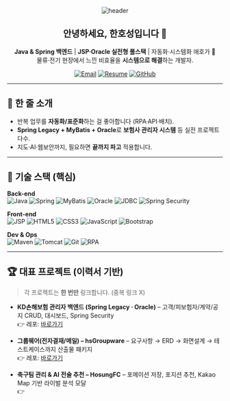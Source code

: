<!-- ──────────────────────────────────────────────────────────────
  🔧 프로필 변수 (여기만 바꾸면 됩니다)
  USERNAME: ghtjdgg-hh (그대로 사용)
  EMAIL: 연락 이메일
  RESUME_URL: 이력서(노션/구글드라이브/PDF) 링크
  ✔ 프로젝트 레포가 없다면 일단 비워두고 나중에 채워도 OK
──────────────────────────────────────────────────────────────── -->
<!-- USERNAME=ghtjdgg-hh -->
<!-- EMAIL=you@example.com -->
<!-- RESUME_URL=https://your-resume-link -->
<!-- REPO_INSURANCE=https://github.com/ghtjdgg-hh/kd-insurance-admin -->
<!-- REPO_GROUPWARE=https://github.com/ghtjdgg-hh/hsGroupware -->
<!-- REPO_SOCCER=https://github.com/ghtjdgg-hh/hosungfc -->
<!-- REPO_BIKE=https://github.com/ghtjdgg-hh/ddareungi-clone -->
<!-- REPO_NASA=https://github.com/ghtjdgg-hh/nasa-space-app -->

<!-- 헤더 배너 -->
<p align="center">
  <img src="https://capsule-render.vercel.app/api?type=waving&color=0:2D4470,100:00C896&height=220&section=header&text=Han%20Hosung&fontSize=44&fontColor=ffffff&animation=twinkling" alt="header" />
</p>

<h2 align="center">안녕하세요, 한호성입니다 👋</h2>
<p align="center">
  <b>Java & Spring 백엔드</b> | <b>JSP·Oracle 실전형 풀스택</b> | 자동화·시스템화 애호가 🤖<br/>
  물류·전기 현장에서 느낀 비효율을 <b>시스템으로 해결</b>하는 개발자.
</p>

<p align="center">
  <a href="mailto:EMAIL"><img alt="Email" src="https://img.shields.io/badge/Email-Contact-2D4470?style=for-the-badge"/></a>
  <a href="RESUME_URL"><img alt="Resume" src="https://img.shields.io/badge/Resume-View-00C896?style=for-the-badge"/></a>
  <a href="https://github.com/USERNAME"><img alt="GitHub" src="https://img.shields.io/badge/GitHub-@USERNAME-181717?style=for-the-badge&logo=github&logoColor=white"/></a>
</p>

---

## 🚀 한 줄 소개
- 반복 업무를 **자동화/표준화**하는 걸 좋아합니다 (RPA·API·배치).
- **Spring Legacy + MyBatis + Oracle**로 **보험사 관리자 시스템** 등 실전 프로젝트 다수.
- 지도·AI·웹보안까지, 필요하면 **끝까지 파고** 적용합니다.

---

## 🧰 기술 스택 (핵심)
**Back-end**  
![Java](https://img.shields.io/badge/Java-17+-red) ![Spring](https://img.shields.io/badge/Spring-Legacy%20%7C%20MVC-brightgreen) ![MyBatis](https://img.shields.io/badge/MyBatis-Mapper-orange) ![Oracle](https://img.shields.io/badge/Oracle-DB-red) ![JDBC](https://img.shields.io/badge/JDBC-API-blue) ![Spring Security](https://img.shields.io/badge/Spring%20Security-Auth%2FAcl-6DB33F)

**Front-end**  
![JSP](https://img.shields.io/badge/JSP-MVC2-2D4470) ![HTML5](https://img.shields.io/badge/HTML5-E34F26) ![CSS3](https://img.shields.io/badge/CSS3-1572B6) ![JavaScript](https://img.shields.io/badge/JavaScript-ES6+-F7DF1E) ![Bootstrap](https://img.shields.io/badge/Bootstrap-5-7952B3)

**Dev & Ops**  
![Maven](https://img.shields.io/badge/Maven-Build-C71A36) ![Tomcat](https://img.shields.io/badge/Tomcat-Deploy-F8DC75) ![Git](https://img.shields.io/badge/Git-Commit%20early%20%26%20often-333333) ![RPA](https://img.shields.io/badge/UiPath-RPA-blueviolet)

---

## 🏆 대표 프로젝트 (이력서 기반)
> 각 프로젝트는 **한 번만** 링크합니다. (중복 링크 X)

- **KD손해보험 관리자 백엔드 (Spring Legacy · Oracle)** – 고객/피보험자/계약/공지 CRUD, 대시보드, Spring Security  
  👉 레포: [바로가기](REPO_INSURANCE)

- **그룹웨어(전자결재/메일) – hsGroupware** – 요구사항 → ERD → 화면설계 → 테스트케이스까지 산출물 패키지  
  👉 레포: [바로가기](REPO_GROUPWARE)

- **축구팀 관리 & AI 전술 추천 – HosungFC** – 포메이션 저장, 포지션 추천, Kakao Map 기반 라이벌 분석 모달  
  👉
